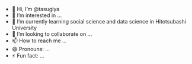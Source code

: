 - 👋 Hi, I’m @tasugiya
- 👀 I’m interested in ...
- 🌱 I’m currently learning social science and data science in Hitotsubashi University
- 💞️ I’m looking to collaborate on ...
- 📫 How to reach me ...
- 😄 Pronouns: ...
- ⚡ Fun fact: ...

<!---
tasugiya/tasugiya is a ✨ special ✨ repository because its `README.md` (this file) appears on your GitHub profile.
You can click the Preview link to take a look at your changes.
--->
